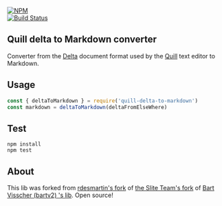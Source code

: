 [![NPM](https://nodei.co/npm/quill-delta-to-markdown.png)](https://nodei.co/npm/quill-delta-to-markdown/)  
[![Build Status](https://travis-ci.org/frysztak/quill-delta-to-markdown.svg?branch=master)](https://travis-ci.org/frysztak/quill-delta-to-markdown)  


## Quill delta to Markdown converter
Converter from the [Delta](https://quilljs.com/docs/delta/) document format used by the [Quill](https://quilljs.com/) 
text editor to Markdown.

## Usage

```javascript
const { deltaToMarkdown } = require('quill-delta-to-markdown')
const markdown = deltaToMarkdown(deltaFromElseWhere)
```

## Test

```
npm install
npm test
```

## About

This lib was forked from [rdesmartin's fork](https://github.com/rdesmartin/quill-delta-markdown) of [the Slite Team's fork](https://github.com/sliteteam/quill-delta-markdown) of 
[Bart Visscher (bartv2) 's lib](https://github.com/bartv2/quill-delta-markdown). Open source!

